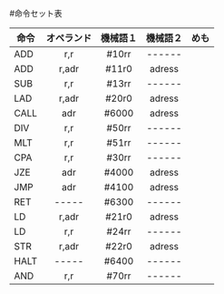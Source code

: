 #命令セット表
  
|命令 |オペランド  | 機械語１|機械語２|めも|
| --------------- |:---------------:|:---------:|:-----------:| ------- |
|ADD  |r,r  | #10rr |------||
|ADD  |r,adr| #11r0 |adress||
|SUB  |r,r  | #13rr |------||
|LAD  |r,adr| #20r0 |adress||
|CALL |adr  | #6000 |adress||
|DIV  |r,r  | #50rr |------||
|MLT  |r,r  | #51rr |------||
|CPA  |r,r  | #30rr |------||
|JZE  |adr  | #4000 |adress||
|JMP  |adr  | #4100 |adress||
|RET  |-----| #6300 |------||
|LD   |r,adr| #21r0 |adress||
|LD   |r,r  | #24rr |------||
|STR  |r,adr| #22r0 |adress||
|HALT |-----| #6400 |------||
|AND  |r,r  | #70rr |------||

